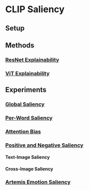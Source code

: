 # CLIP Saliency

## Setup


## Methods

### [ResNet Explainability](code/rn_cam.py)

### [ViT Explainability](code/vit_cam.py)


## Experiments


### [Global Saliency](code/notebooks/global_vis.ipynb)


### [Per-Word Saliency](code/notebooks/perword_vis.ipynb)


### [Attention Bias](code/notebooks/affectnet_emotions.ipynb)


### [Positive and Negative Saliency](code/notebooks/pos_neg_vis.ipynb)

#### Text-Image Saliency

#### Cross-Image Saliency


### [Artemis Emotion Saliency](code/notebooks/artemis_emotions.ipynb)


